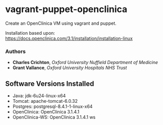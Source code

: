 vagrant-puppet-openclinica
==========================

Create an OpenClinica VM using vagrant and puppet.

Installation based upon: https://docs.openclinica.com/3.1/installation/installation-linux

### Authors

* __Charles Crichton__, _Oxford University Nuffield Department of Medicine_
* __Grant Vallance__, _Oxford University Hospitals NHS Trust_

## Software Versions Installed 

* Java: jdk-6u24-linux-x64
* Tomcat: apache-tomcat-6.0.32
* Postgres: postgresql-8.4.1-1-linux-x64
* OpenClinica: OpenClinica 3.1.4.1 
* OpenClinica-WS: OpenClinica 3.1.4.1 ws

